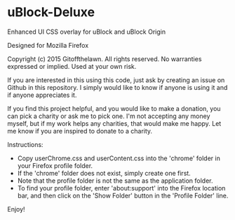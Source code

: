# uBlock-Deluxe
Enhanced UI CSS overlay for uBlock and uBlock Origin

Designed for Mozilla Firefox

Copyright (c) 2015 Gitoffthelawn.  All rights reserved.
No warranties expressed or implied.  Used at your own risk.

If you are interested in this using this code, just ask by creating an issue on Github in this repository.
I simply would like to know if anyone is using it and if anyone appreciates it.

If you find this project helpful, and you would like to make a donation, you can pick a charity or ask me to pick one.  I'm not accepting any money myself, but if my work helps any charities, that would make me happy.  Let me know if you are inspired to donate to a charity.

Instructions:
 - Copy userChrome.css and userContent.css into the 'chrome' folder in your Firefox profile folder.
 - If the 'chrome' folder does not exist, simply create one first.
 - Note that the profile folder is not the same as the application folder.
 - To find your profile folder, enter 'about:support' into the Firefox location bar, and then click on the 'Show Folder' button in the 'Profile Folder' line.

Enjoy!

